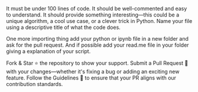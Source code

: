 It must be under 100 lines of code.
It should be well-commented and easy to understand.
It should provide something interesting—this could be a unique algorithm, a cool use case, or a clever trick in Python.
Name your file using a descriptive title of what the code does.

One more importing thing add your python or ipynb file in a new folder and ask for the pull request.
And if possible add your read.me file in your folder giving a explanation of your script.

Fork & Star ⭐ the repository to show your support.
Submit a Pull Request 🔄 with your changes—whether it's fixing a bug or adding an exciting new feature.
Follow the Guidelines 📜 to ensure that your PR aligns with our contribution standards.
